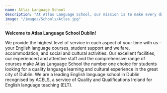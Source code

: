 ```yaml
---
name: Atlas Language School
description: "At Atlas Language School, our mission is to make every day of your language travel programme an unforgettable life and learning experience!"
image: "/images/Schools/Atlas.jpg"
---
```


**Welcome to Atlas Language School Dublin!**

We provide the highest level of service in each aspect of your time with us – your English language courses, student support and welfare, accommodation, and social and cultural activities. Our excellent facilities, our experienced and attentive staff and the comprehensive range of courses make Atlas Language School the number one choice for students looking for a quality language learning and cultural experience in the great city of Dublin. We are a leading English language school in Dublin recognised by ACELS, a service of Quality and Qualifications Ireland for English language teaching (ELT).